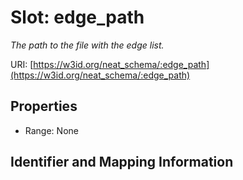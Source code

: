 # Slot: edge_path
_The path to the file with the edge list._


URI: [https://w3id.org/neat_schema/:edge_path](https://w3id.org/neat_schema/:edge_path)



<!-- no inheritance hierarchy -->


## Properties

 * Range: None



## Identifier and Mapping Information





